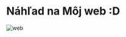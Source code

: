 # Náhľad na Môj web :D


![web](https://user-images.githubusercontent.com/106427028/182916795-06aa474a-335f-49e9-8cb3-05efe4c14b3b.jpg)
